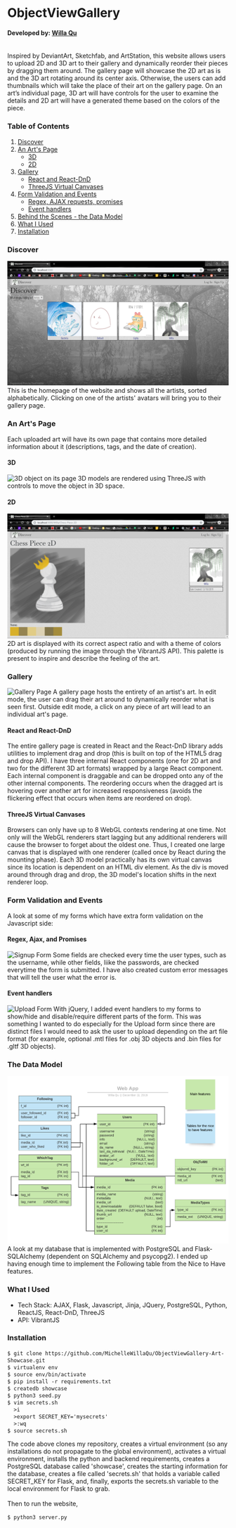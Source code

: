 # ObjectViewGallery
#### Developed by: [Willa Qu](https://www.linkedin.com/in/michelle-willa-qu/)
<br>
<div>Inspired by DeviantArt, Sketchfab, and ArtStation, this website allows users to upload 2D and 3D art to their gallery and dynamically reorder their pieces by dragging them around. The gallery page will showcase the 2D art as is and the 3D art rotating around its center axis. Otherwise, the users can add thumbnails which will take the place of their art on the gallery page. On an art’s individual page, 3D art will have controls for the user to examine the details and 2D art will have a generated theme based on the colors of the piece.</div>

### Table of Contents
1. [Discover](#discover)
2. [An Art's Page](#mediapage)
    * [3D](#three-basic)
    * [2D](#vibrant)
3. [Gallery](#gallery)
    * [React and React-DnD](#draganddrop)
    * [ThreeJS Virtual Canvases](#three-gallery)
4. [Form Validation and Events](#forms)
    * [Regex, AJAX requests, promises](#validation)
    * [Event handlers](#formComponents)
5. [Behind the Scenes - the Data Model](#datamodel)
6. [What I Used](#tech)
7. [Installation](#install)


### Discover <a name="discover"></a>
![Discover](./readme_files/home.jpg)
<br>
This is the homepage of the website and shows all the artists, sorted alphabetically. Clicking on one of the artists' avatars will bring you to their gallery page.

### An Art's Page <a name="mediapage"></a>
Each uploaded art will have its own page that contains more detailed information about it (descriptions, tags, and the date of creation).
#### 3D <a name="three-basic"></a>
![3D object on its page](./readme_files/3D.gif)
3D models are rendered using ThreeJS with controls to move the object in 3D space.
#### 2D <a name="vibrant"></a>
![2D object an its page](./readme_files/2D.PNG)
2D art is displayed with its correct aspect ratio and with a theme of colors (produced by running the image through the VibrantJS API). This palette is present to inspire and describe the feeling of the art.

### Gallery
![Gallery Page](./readme_files/gallery.gif)
A gallery page hosts the entirety of an artist's art. In edit mode, the user can drag their art around to dynamically reorder what is seen first. Outside edit mode, a click on any piece of art will lead to an individual art's page.
#### React and React-DnD <a name="draganddrop"></a>
The entire gallery page is created in React and the React-DnD library adds utilities to implement drag and drop (this is built on top of the HTML5 drag and drop API). I have three internal React components (one for 2D art and two for the different 3D art formats) wrapped by a large React component. Each internal component is draggable and can be dropped onto any of the other internal components. The reordering occurs when the dragged art is hovering over another art for increased responsiveness (avoids the flickering effect that occurs when items are reordered on drop).
#### ThreeJS Virtual Canvases <a name="three-gallery"></a>
Browsers can only have up to 8 WebGL contexts rendering at one time. Not only will the WebGL renderers start lagging but any additional renderers will cause the browser to forget about the oldest one. Thus, I created one large canvas that is displayed with one renderer (called once by React during the mounting phase). Each 3D model practically has its own virtual canvas since its location is dependent on an HTML div element. As the div is moved around through drag and drop, the 3D model's location shifts in the next renderer loop.

### Form Validation and Events <a name="forms"></a>
A look at some of my forms which have extra form validation on the Javascript side:
#### Regex, Ajax, and Promises <a name="promises"></a>
![Signup Form](./readme_files/signup.gif)
Some fields are checked every time the user types, such as the username, while other fields, liike the passwords, are checked everytime the form is submitted. I have also created custom error messages that will tell the user what the error is.
#### Event handlers <a name="formComponents"></a>
![Upload Form](./readme_files/upload.gif)
With jQuery, I added event handlers to my forms to show/hide and disable/require different parts of the form. This was something I wanted to do especially for the Upload form since there are distinct files I would need to ask the user to upload depending on the art file format (for example, optional .mtl files for .obj 3D objects and .bin files for .gltf 3D objects).
### The Data Model <a name="datamodel"></a>
![Data Model](./readme_files/Web-App.png)
A look at my database that is implemented with PostgreSQL and Flask-SQLAlchemy (dependent on SQLAlchemy and psycopg2). I ended up having enough time to implement the Following table from the Nice to Have features.

### What I Used <a name="tech"></a>
* Tech Stack: AJAX, Flask, Javascript, Jinja, JQuery, PostgreSQL, Python, ReactJS, React-DnD, ThreeJS
* API: VibrantJS

### Installation <a name="install"></a>
```
$ git clone https://github.com/MichelleWillaQu/ObjectViewGallery-Art-Showcase.git
$ virtualenv env
$ source env/bin/activate
$ pip install -r requirements.txt
$ createdb showcase
$ python3 seed.py
$ vim secrets.sh
  >i
  >export SECRET_KEY='mysecrets'
  >:wq
$ source secrets.sh
```
The code above clones my repository, creates a virtual environment (so any installations do not propagate to the global environment), activates a virtual environment, installs the python and backend requirements, creates a PostgreSQL database called 'showcase', creates the starting information for the database, creates a file called 'secrets.sh' that holds a variable called SECRET_KEY for Flask, and, finally, exports the secrets.sh variable to the local environment for Flask to grab.
<br><br>
Then to run the website,
```
$ python3 server.py
```
